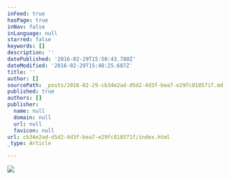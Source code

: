 ```yaml
---
inFeed: true
hasPage: true
inNav: false
inLanguage: null
starred: false
keywords: []
description: ''
datePublished: '2016-02-29T15:50:43.780Z'
dateModified: '2016-02-29T15:48:25.687Z'
title: ''
author: []
sourcePath: _posts/2016-02-29-cb34e2ad-d5d2-4d3f-bea7-e29fc818571f.md
published: true
authors: []
publisher:
  name: null
  domain: null
  url: null
  favicon: null
url: cb34e2ad-d5d2-4d3f-bea7-e29fc818571f/index.html
_type: Article

---
```

![](https://the-grid-user-content.s3-us-west-2.amazonaws.com/13953676-94e7-4c99-93a2-7ea3db138321.png)